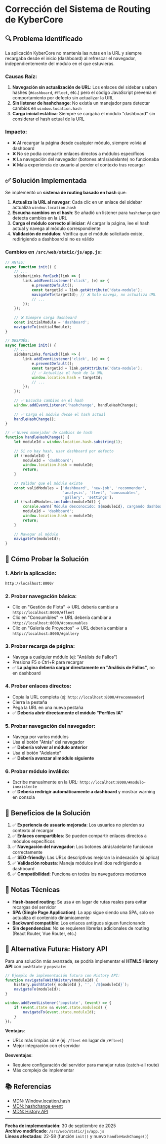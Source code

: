 # Corrección del Sistema de Routing de KyberCore

## 🔍 Problema Identificado

La aplicación KyberCore no mantenía las rutas en la URL y siempre recargaba desde el inicio (dashboard) al refrescar el navegador, independientemente del módulo en el que estuvieras.

### Causas Raíz:

1. **Navegación sin actualización de URL**: Los enlaces del sidebar usaban hashes (`#dashboard`, `#fleet`, etc.) pero el código JavaScript prevenía el comportamiento por defecto sin actualizar la URL
2. **Sin listener de hashchange**: No existía un manejador para detectar cambios en `window.location.hash`
3. **Carga inicial estática**: Siempre se cargaba el módulo "dashboard" sin considerar el hash actual de la URL

### Impacto:

- ❌ Al recargar la página desde cualquier módulo, siempre volvía al dashboard
- ❌ No se podía compartir enlaces directos a módulos específicos
- ❌ La navegación del navegador (botones atrás/adelante) no funcionaba
- ❌ Mala experiencia de usuario al perder el contexto tras recargar

## ✅ Solución Implementada

Se implementó un **sistema de routing basado en hash** que:

1. **Actualiza la URL al navegar**: Cada clic en un enlace del sidebar actualiza `window.location.hash`
2. **Escucha cambios en el hash**: Se añadió un listener para `hashchange` que detecta cambios en la URL
3. **Carga el módulo correcto al iniciar**: Al cargar la página, lee el hash actual y navega al módulo correspondiente
4. **Validación de módulos**: Verifica que el módulo solicitado existe, redirigiendo a dashboard si no es válido

### Cambios en `/src/web/static/js/app.js`:

```javascript
// ANTES:
async function init() {
    // ...
    sidebarLinks.forEach(link => {
        link.addEventListener('click', (e) => {
            e.preventDefault();
            const targetId = link.getAttribute('data-module');
            navigateTo(targetId); // ❌ Solo navega, no actualiza URL
            // ...
        });
    });
    
    // ❌ Siempre carga dashboard
    const initialModule = 'dashboard';
    navigateTo(initialModule);
}

// DESPUÉS:
async function init() {
    // ...
    sidebarLinks.forEach(link => {
        link.addEventListener('click', (e) => {
            e.preventDefault();
            const targetId = link.getAttribute('data-module');
            // ✅ Actualiza el hash de la URL
            window.location.hash = targetId;
            // ...
        });
    });
    
    // ✅ Escucha cambios en el hash
    window.addEventListener('hashchange', handleHashChange);
    
    // ✅ Carga el módulo desde el hash actual
    handleHashChange();
}

// ✅ Nuevo manejador de cambios de hash
function handleHashChange() {
    let moduleId = window.location.hash.substring(1);
    
    // Si no hay hash, usar dashboard por defecto
    if (!moduleId) {
        moduleId = 'dashboard';
        window.location.hash = moduleId;
        return;
    }
    
    // Validar que el módulo existe
    const validModules = ['dashboard', 'new-job', 'recommender', 
                          'analysis', 'fleet', 'consumables', 
                          'gallery', 'settings'];
    if (!validModules.includes(moduleId)) {
        console.warn(`Módulo desconocido: ${moduleId}, cargando dashboard`);
        moduleId = 'dashboard';
        window.location.hash = moduleId;
        return;
    }
    
    // Navegar al módulo
    navigateTo(moduleId);
}
```

## 🧪 Cómo Probar la Solución

### 1. Abrir la aplicación:
```bash
http://localhost:8000/
```

### 2. Probar navegación básica:
- Clic en "Gestión de Flota" → URL debería cambiar a `http://localhost:8000/#fleet`
- Clic en "Consumibles" → URL debería cambiar a `http://localhost:8000/#consumables`
- Clic en "Galería de Proyectos" → URL debería cambiar a `http://localhost:8000/#gallery`

### 3. Probar recarga de página:
- Navega a cualquier módulo (ej: "Análisis de Fallos")
- Presiona F5 o Ctrl+R para recargar
- ✅ **La página debería cargar directamente en "Análisis de Fallos"**, no en dashboard

### 4. Probar enlaces directos:
- Copia la URL completa (ej: `http://localhost:8000/#recommender`)
- Cierra la pestaña
- Pega la URL en una nueva pestaña
- ✅ **Debería abrir directamente el módulo "Perfiles IA"**

### 5. Probar navegación del navegador:
- Navega por varios módulos
- Usa el botón "Atrás" del navegador
- ✅ **Debería volver al módulo anterior**
- Usa el botón "Adelante"
- ✅ **Debería avanzar al módulo siguiente**

### 6. Probar módulo inválido:
- Escribe manualmente en la URL: `http://localhost:8000/#modulo-inexistente`
- ✅ **Debería redirigir automáticamente a dashboard** y mostrar warning en consola

## 🎯 Beneficios de la Solución

1. ✅ **Experiencia de usuario mejorada**: Los usuarios no pierden su contexto al recargar
2. ✅ **Enlaces compartibles**: Se pueden compartir enlaces directos a módulos específicos
3. ✅ **Navegación del navegador**: Los botones atrás/adelante funcionan correctamente
4. ✅ **SEO-friendly**: Las URLs descriptivas mejoran la indexación (si aplica)
5. ✅ **Validación robusta**: Maneja módulos inválidos redirigiendo a dashboard
6. ✅ **Compatibilidad**: Funciona en todos los navegadores modernos

## 📝 Notas Técnicas

- **Hash-based routing**: Se usa `#` en lugar de rutas reales para evitar recargas del servidor
- **SPA (Single Page Application)**: La app sigue siendo una SPA, solo se actualiza el contenido dinámicamente
- **Backward compatible**: Los enlaces antiguos siguen funcionando
- **Sin dependencias**: No se requieren librerías adicionales de routing (React Router, Vue Router, etc.)

## 🔄 Alternativa Futura: History API

Para una solución más avanzada, se podría implementar el **HTML5 History API** con `pushState` y `popstate`:

```javascript
// Ejemplo de implementación futura con History API:
function navigateToWithHistory(moduleId) {
    history.pushState({ moduleId }, '', `/${moduleId}`);
    navigateTo(moduleId);
}

window.addEventListener('popstate', (event) => {
    if (event.state && event.state.moduleId) {
        navigateTo(event.state.moduleId);
    }
});
```

**Ventajas**:
- URLs más limpias sin `#` (ej: `/fleet` en lugar de `/#fleet`)
- Mejor integración con el servidor

**Desventajas**:
- Requiere configuración del servidor para manejar rutas (catch-all route)
- Más complejo de implementar

## 📚 Referencias

- [MDN: Window.location.hash](https://developer.mozilla.org/en-US/docs/Web/API/Window/location)
- [MDN: hashchange event](https://developer.mozilla.org/en-US/docs/Web/API/Window/hashchange_event)
- [MDN: History API](https://developer.mozilla.org/en-US/docs/Web/API/History_API)

---

**Fecha de implementación**: 30 de septiembre de 2025  
**Archivo modificado**: `/src/web/static/js/app.js`  
**Líneas afectadas**: 22-58 (función `init()` y nuevo `handleHashChange()`)
